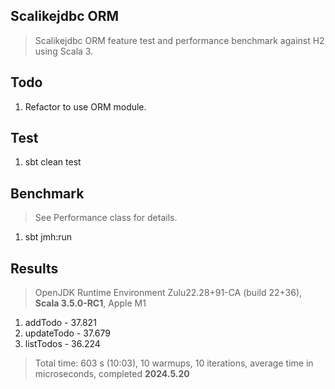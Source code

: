 Scalikejdbc ORM
---------------
>Scalikejdbc ORM feature test and performance benchmark against H2 using Scala 3.

Todo
----
1. Refactor to use ORM module.

Test
----
1. sbt clean test

Benchmark
---------
>See Performance class for details.
1. sbt jmh:run

Results
-------
>OpenJDK Runtime Environment Zulu22.28+91-CA (build 22+36), **Scala 3.5.0-RC1**, Apple M1
1. addTodo - 37.821
2. updateTodo - 37.679
3. listTodos - 36.224
>Total time: 603 s (10:03), 10 warmups, 10 iterations, average time in microseconds, completed **2024.5.20**